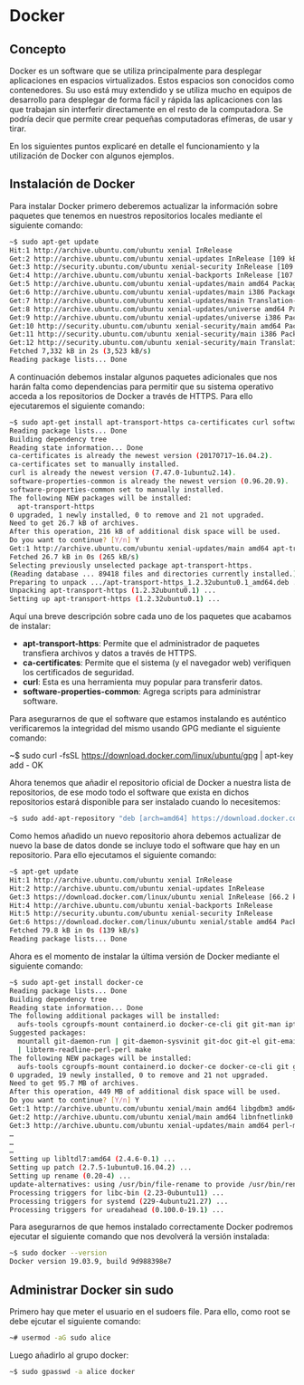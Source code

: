 # Docker

## Concepto

Docker es un software que se utiliza principalmente para desplegar aplicaciones en espacios virtualizados. Estos espacios son conocidos como contenedores. Su uso está muy extendido y se utiliza mucho en equipos de desarrollo para desplegar de forma fácil y rápida las aplicaciones con las que trabajan sin interferir directamente en el resto de la computadora. Se podría decir que permite crear pequeñas computadoras efímeras, de usar y tirar.

En los siguientes puntos explicaré en detalle el funcionamiento y la utilización de Docker con algunos ejemplos.

## Instalación de Docker

Para instalar Docker primero deberemos actualizar la información sobre paquetes que tenemos en nuestros repositorios locales mediante el siguiente comando:

```bash
~$ sudo apt-get update
Hit:1 http://archive.ubuntu.com/ubuntu xenial InRelease
Get:2 http://archive.ubuntu.com/ubuntu xenial-updates InRelease [109 kB]                             
Get:3 http://security.ubuntu.com/ubuntu xenial-security InRelease [109 kB]                                     
Get:4 http://archive.ubuntu.com/ubuntu xenial-backports InRelease [107 kB]        
Get:5 http://archive.ubuntu.com/ubuntu xenial-updates/main amd64 Packages [1,150 kB]         
Get:6 http://archive.ubuntu.com/ubuntu xenial-updates/main i386 Packages [923 kB]             
Get:7 http://archive.ubuntu.com/ubuntu xenial-updates/main Translation-en [435 kB]       
Get:8 http://archive.ubuntu.com/ubuntu xenial-updates/universe amd64 Packages [798 kB]     
Get:9 http://archive.ubuntu.com/ubuntu xenial-updates/universe i386 Packages [721 kB]
Get:10 http://security.ubuntu.com/ubuntu xenial-security/main amd64 Packages [872 kB]
Get:11 http://security.ubuntu.com/ubuntu xenial-security/main i386 Packages [665 kB]
Get:12 http://security.ubuntu.com/ubuntu xenial-security/main Translation-en [328 kB]
Fetched 7,332 kB in 2s (3,523 kB/s)                             
Reading package lists... Done
```

A continuación debemos instalar algunos paquetes adicionales que nos harán falta como dependencias para permitir que su sistema operativo acceda a los repositorios de Docker a través de HTTPS. Para ello ejecutaremos el siguiente comando:

```bash
~$ sudo apt-get install apt-transport-https ca-certificates curl software-properties-common
Reading package lists... Done
Building dependency tree       
Reading state information... Done
ca-certificates is already the newest version (20170717~16.04.2).
ca-certificates set to manually installed.
curl is already the newest version (7.47.0-1ubuntu2.14).
software-properties-common is already the newest version (0.96.20.9).
software-properties-common set to manually installed.
The following NEW packages will be installed:
  apt-transport-https
0 upgraded, 1 newly installed, 0 to remove and 21 not upgraded.
Need to get 26.7 kB of archives.
After this operation, 216 kB of additional disk space will be used.
Do you want to continue? [Y/n] Y
Get:1 http://archive.ubuntu.com/ubuntu xenial-updates/main amd64 apt-transport-https amd64 1.2.32ubuntu0.1 [26.7 kB]
Fetched 26.7 kB in 0s (265 kB/s)              
Selecting previously unselected package apt-transport-https.
(Reading database ... 89418 files and directories currently installed.)
Preparing to unpack .../apt-transport-https_1.2.32ubuntu0.1_amd64.deb ...
Unpacking apt-transport-https (1.2.32ubuntu0.1) ...
Setting up apt-transport-https (1.2.32ubuntu0.1) ...
```

Aquí una breve descripción sobre cada uno de los paquetes que acabamos de instalar:

* **apt-transport-https**: Permite que el administrador de paquetes transfiera archivos y datos a través de HTTPS.
* **ca-certificates**: Permite que el sistema (y el navegador web) verifiquen los certificados de seguridad.
* **curl**: Esta es una herramienta muy popular para transferir datos.
* **software-properties-common**: Agrega scripts para administrar software.

Para asegurarnos de que el software que estamos instalando es auténtico verificaremos la integridad del mismo usando GPG mediante el siguiente comando:

~$ sudo curl -fsSL https://download.docker.com/linux/ubuntu/gpg | apt-key add -
OK

Ahora tenemos que añadir el repositorio oficial de Docker a nuestra lista de repositorios, de ese modo todo el software que exista en dichos repositorios estará disponible para ser instalado cuando lo necesitemos:

```bash
~$ sudo add-apt-repository "deb [arch=amd64] https://download.docker.com/linux/ubuntu  $(lsb_release -cs)  stable"
```

Como hemos añadido un nuevo repositorio ahora debemos actualizar de nuevo la base de datos donde se incluye todo el software que hay en un repositorio. Para ello ejecutamos el siguiente comando:

```bash
~$ apt-get update
Hit:1 http://archive.ubuntu.com/ubuntu xenial InRelease
Hit:2 http://archive.ubuntu.com/ubuntu xenial-updates InRelease         
Get:3 https://download.docker.com/linux/ubuntu xenial InRelease [66.2 kB]
Hit:4 http://archive.ubuntu.com/ubuntu xenial-backports InRelease                                    
Hit:5 http://security.ubuntu.com/ubuntu xenial-security InRelease       
Get:6 https://download.docker.com/linux/ubuntu xenial/stable amd64 Packages [13.6 kB]
Fetched 79.8 kB in 0s (139 kB/s)                        
Reading package lists... Done
```

Ahora es el momento de instalar la última versión de Docker mediante el siguiente comando:

```bash
~$ sudo apt-get install docker-ce
Reading package lists... Done
Building dependency tree       
Reading state information... Done
The following additional packages will be installed:
  aufs-tools cgroupfs-mount containerd.io docker-ce-cli git git-man iptables liberror-perl libgdbm3 libltdl7 libnfnetlink0 libperl5.22 patch perl perl-modules-5.22 pigz rename rsync
Suggested packages:
  mountall git-daemon-run | git-daemon-sysvinit git-doc git-el git-email git-gui gitk gitweb git-arch git-cvs git-mediawiki git-svn ed diffutils-doc perl-doc libterm-readline-gnu-perl
  | libterm-readline-perl-perl make
The following NEW packages will be installed:
  aufs-tools cgroupfs-mount containerd.io docker-ce docker-ce-cli git git-man iptables liberror-perl libgdbm3 libltdl7 libnfnetlink0 libperl5.22 patch perl perl-modules-5.22 pigz rename rsync
0 upgraded, 19 newly installed, 0 to remove and 21 not upgraded.
Need to get 95.7 MB of archives.
After this operation, 449 MB of additional disk space will be used.
Do you want to continue? [Y/n] Y
Get:1 http://archive.ubuntu.com/ubuntu xenial/main amd64 libgdbm3 amd64 1.8.3-13.1 [16.9 kB]
Get:2 http://archive.ubuntu.com/ubuntu xenial/main amd64 libnfnetlink0 amd64 1.0.1-3 [13.3 kB]
Get:3 http://archive.ubuntu.com/ubuntu xenial-updates/main amd64 perl-modules-5.22 all 5.22.1-9ubuntu0.6 [2,629 kB]
…
…
…
Setting up libltdl7:amd64 (2.4.6-0.1) ...
Setting up patch (2.7.5-1ubuntu0.16.04.2) ...
Setting up rename (0.20-4) ...
update-alternatives: using /usr/bin/file-rename to provide /usr/bin/rename (rename) in auto mode
Processing triggers for libc-bin (2.23-0ubuntu11) ...
Processing triggers for systemd (229-4ubuntu21.27) ...
Processing triggers for ureadahead (0.100.0-19.1) ...
```

Para asegurarnos de que hemos instalado correctamente Docker podremos ejecutar el siguiente comando que nos devolverá la versión instalada:

```bash
~$ sudo docker --version
Docker version 19.03.9, build 9d988398e7
```

## Administrar Docker sin sudo
Primero hay que meter el usuario en el sudoers file. Para ello, como root se debe ejcutar el siguiente comando:
```bash
~# usermod -aG sudo alice
```

Luego añadirlo al grupo docker:
```bash
~$ sudo gpasswd -a alice docker
```
